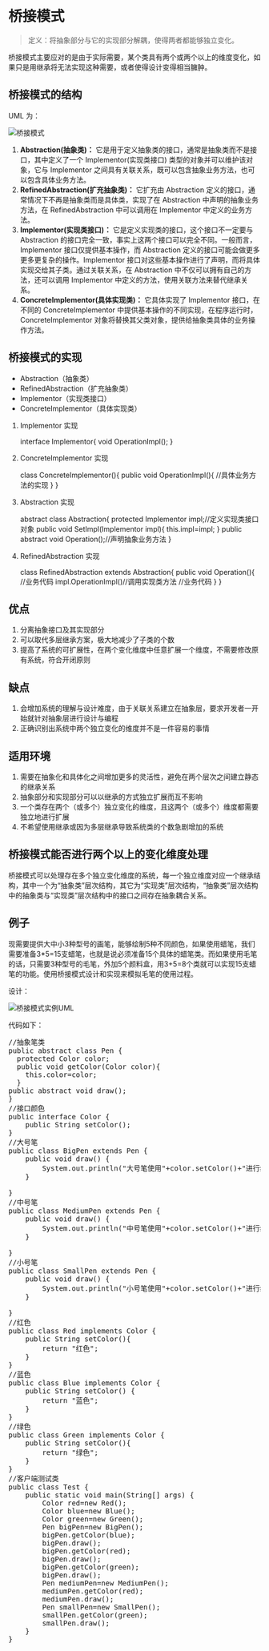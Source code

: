# 桥接模式
>定义：将抽象部分与它的实现部分解耦，使得两者都能够独立变化。

桥接模式主要应对的是由于实际需要，某个类具有两个或两个以上的维度变化，如果只是用继承将无法实现这种需要，或者使得设计变得相当臃肿。

## 桥接模式的结构
UML 为：

![桥接模式](http://oyqb3fc6x.bkt.clouddn.com/%E6%A1%A5%E6%8E%A5%E6%A8%A1%E5%BC%8F.jpg "桥接模式")

1. **Abstraction(抽象类)：** 它是用于定义抽象类的接口，通常是抽象类而不是接口，其中定义了一个 Implementor(实现类接口) 类型的对象并可以维护该对象，它与 Implementor 之间具有关联关系，既可以包含抽象业务方法，也可以包含具体业务方法。
2. **RefinedAbstraction(扩充抽象类)：** 它扩充由 Abstraction 定义的接口，通常情况下不再是抽象类而是具体类，实现了在 Abstraction 中声明的抽象业务方法，在 RefinedAbstraction 中可以调用在 Implementor 中定义的业务方法。
3. **Implementor(实现类接口)：** 它是定义实现类的接口，这个接口不一定要与 Abstraction 的接口完全一致，事实上这两个接口可以完全不同。一般而言，Implementor 接口仅提供基本操作，而 Abstraction 定义的接口可能会做更多更多更复杂的操作。Implementor 接口对这些基本操作进行了声明，而将具体实现交给其子类。通过关联关系，在 Abstraction 中不仅可以拥有自己的方法，还可以调用 Implementor 中定义的方法，使用关联方法来替代继承关系。
4. **ConcreteImplementor(具体实现类)：** 它具体实现了 Implementor 接口，在不同的 ConcreteImplementor 中提供基本操作的不同实现，在程序运行时，ConcreteImplementor 对象将替换其父类对象，提供给抽象类具体的业务操作方法。

## 桥接模式的实现
* Abstraction（抽象类）
* RefinedAbstraction（扩充抽象类）
* Implementor（实现类接口）
* ConcreteImplementor（具体实现类）
1. Implementor 实现

    interface Implementor{
      void OperationImpl();
    }
2. ConcreteImplementor 实现

    class ConcreteImplementor(){
      public void OperationImpl(){
        //具体业务方法的实现
      }
    }
3. Abstraction 实现

    abstract class Abstraction{
      protected Implementor impl;//定义实现类接口对象
      public void SetImpl(Implementor impl){
        this.impl=impl;
      }
      public abstract void Operation();//声明抽象业务方法
    }
4. RefinedAbstraction 实现

    class RefinedAbstraction extends Abstraction{
      public void Operation(){
        //业务代码
        impl.OperationImpl()//调用实现类方法
        //业务代码
      }
    }
## 优点
1. 分离抽象接口及其实现部分
2. 可以取代多层继承方案，极大地减少了子类的个数
3. 提高了系统的可扩展性，在两个变化维度中任意扩展一个维度，不需要修改原有系统，符合开闭原则

## 缺点
1. 会增加系统的理解与设计难度，由于关联关系建立在抽象层，要求开发者一开始就针对抽象层进行设计与编程
2. 正确识别出系统中两个独立变化的维度并不是一件容易的事情

## 适用环境
1. 需要在抽象化和具体化之间增加更多的灵活性，避免在两个层次之间建立静态的继承关系
2. 抽象部分和实现部分可以以继承的方式独立扩展而互不影响
3. 一个类存在两个（或多个）独立变化的维度，且这两个（或多个）维度都需要独立地进行扩展
4. 不希望使用继承或因为多层继承导致系统类的个数急剧增加的系统

## 桥接模式能否进行两个以上的变化维度处理
桥接模式可以处理存在多个独立变化维度的系统，每一个独立维度对应一个继承结构，其中一个为“抽象类”层次结构，其它为“实现类”层次结构，“抽象类”层次结构中的抽象类与“实现类”层次结构中的接口之间存在抽象耦合关系。

## 例子
现需要提供大中小3种型号的画笔，能够绘制5种不同颜色，如果使用蜡笔，我们需要准备3*5=15支蜡笔，也就是说必须准备15个具体的蜡笔类。而如果使用毛笔的话，只需要3种型号的毛笔，外加5个颜料盒，用3+5=8个类就可以实现15支蜡笔的功能。使用桥接模式设计和实现来模拟毛笔的使用过程。

设计：

![桥接模式实例UML](http://oyqb3fc6x.bkt.clouddn.com/%E6%A1%A5%E6%8E%A5%E6%A8%A1%E5%BC%8F%E5%AE%9E%E4%BE%8B.jpg "桥接模式实例")

代码如下：

<pre>
//抽象笔类
public abstract class Pen {
  protected Color color;
  public void getColor(Color color){
    this.color=color;
  }
public abstract void draw();
}
//接口颜色
public interface Color {
	public String setColor();
}
//大号笔
public class BigPen extends Pen {
	public void draw() {
		System.out.println("大号笔使用"+color.setColor()+"进行绘画");
	}

}
//中号笔
public class MediumPen extends Pen {
	public void draw() {
		System.out.println("中号笔使用"+color.setColor()+"进行绘画");
	}

}
//小号笔
public class SmallPen extends Pen {
	public void draw() {
		System.out.println("小号笔使用"+color.setColor()+"进行绘画");
	}

}
//红色
public class Red implements Color {
	public String setColor(){
		return "红色";
	}
}
//蓝色
public class Blue implements Color {
	public String setColor() {
		return "蓝色";
	}
}
//绿色
public class Green implements Color {
    public String setColor(){
    	return "绿色";
    }
}
//客户端测试类
public class Test {
	public static void main(String[] args) {
		Color red=new Red();
		Color blue=new Blue();
		Color green=new Green();
		Pen bigPen=new BigPen();
		bigPen.getColor(blue);
		bigPen.draw();
		bigPen.getColor(red);
		bigPen.draw();
		bigPen.getColor(green);
		bigPen.draw();
		Pen mediumPen=new MediumPen();
		mediumPen.getColor(red);
		mediumPen.draw();
		Pen smallPen=new SmallPen();
		smallPen.getColor(green);
		smallPen.draw();
	}
}
</pre>
